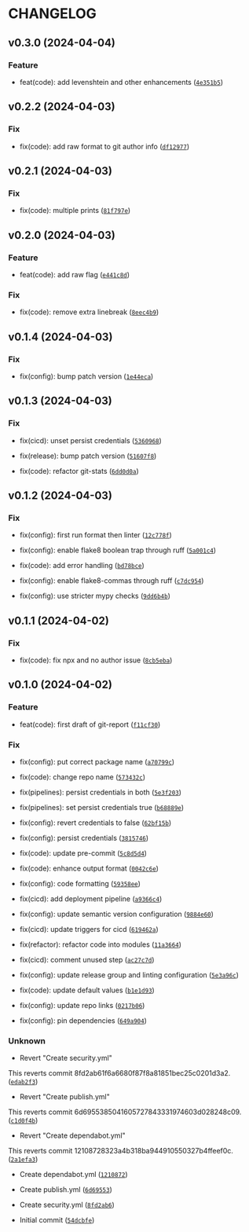 # CHANGELOG



## v0.3.0 (2024-04-04)

### Feature

* feat(code): add levenshtein and other enhancements ([`4e351b5`](https://github.com/JuanJFarina/git-stats-report/commit/4e351b5477ae69214a2cdce25e2e4eb123e0cef0))


## v0.2.2 (2024-04-03)

### Fix

* fix(code): add raw format to git author info ([`df12977`](https://github.com/JuanJFarina/git-stats-report/commit/df12977cd2100887ac672f87645d0bf6bf8ff0d8))


## v0.2.1 (2024-04-03)

### Fix

* fix(code): multiple prints ([`81f797e`](https://github.com/JuanJFarina/git-stats-report/commit/81f797e3dfab3f3d25e6dc9a93ac9eb64ea6392e))


## v0.2.0 (2024-04-03)

### Feature

* feat(code): add raw flag ([`e441c8d`](https://github.com/JuanJFarina/git-stats-report/commit/e441c8de9a693d4cc22fe0e2f8d7de83268be52b))

### Fix

* fix(code): remove extra linebreak ([`8eec4b9`](https://github.com/JuanJFarina/git-stats-report/commit/8eec4b9d9f818981406e530b8309c77a16ccf8e5))


## v0.1.4 (2024-04-03)

### Fix

* fix(config): bump patch version ([`1e44eca`](https://github.com/JuanJFarina/git-stats-report/commit/1e44eca6c675c17e2ddbd61d7205e88115f5b577))


## v0.1.3 (2024-04-03)

### Fix

* fix(cicd): unset persist credentials ([`5360968`](https://github.com/JuanJFarina/git-stats-report/commit/536096831f50686b57160e2cd87660035ed6dc8e))

* fix(release): bump patch version ([`51607f8`](https://github.com/JuanJFarina/git-stats-report/commit/51607f8445a9acc0ed8c138900e6fc442753746a))

* fix(code): refactor git-stats ([`6dd0d0a`](https://github.com/JuanJFarina/git-stats-report/commit/6dd0d0adb1b463af74555e02aa6acd20268cf074))


## v0.1.2 (2024-04-03)

### Fix

* fix(config): first run format then linter ([`12c778f`](https://github.com/JuanJFarina/git-stats-report/commit/12c778fa18ec89a11f7c108f4de07e403fa2490f))

* fix(config): enable flake8 boolean trap through ruff ([`5a001c4`](https://github.com/JuanJFarina/git-stats-report/commit/5a001c472e0aba624d3ce43dea4ec5f5cce3c390))

* fix(code): add error handling ([`bd78bce`](https://github.com/JuanJFarina/git-stats-report/commit/bd78bceb345afed6bbe241ad3219eb43c7cb2480))

* fix(config): enable flake8-commas through ruff ([`c7dc954`](https://github.com/JuanJFarina/git-stats-report/commit/c7dc95484fb7ad70cc73d1d1e0369ae08226b194))

* fix(config): use stricter mypy checks ([`9dd6b4b`](https://github.com/JuanJFarina/git-stats-report/commit/9dd6b4b2716718ff7c4309499496dbf8c0f29f6e))


## v0.1.1 (2024-04-02)

### Fix

* fix(code): fix npx and no author issue ([`8cb5eba`](https://github.com/JuanJFarina/git-stats-report/commit/8cb5ebae429be2f02ae38f8ed3f4258efbfc72f2))


## v0.1.0 (2024-04-02)

### Feature

* feat(code): first draft of git-report ([`f11cf30`](https://github.com/JuanJFarina/git-stats-report/commit/f11cf30a4516a9d687f65bd994260b232d789649))

### Fix

* fix(config): put correct package name ([`a70799c`](https://github.com/JuanJFarina/git-stats-report/commit/a70799cf50c84359fcb7ca8b53d8dad1c2d08760))

* fix(code): change repo name ([`573432c`](https://github.com/JuanJFarina/git-stats-report/commit/573432c6330b99a5b853b76cd56799a2e56f1e55))

* fix(pipelines): persist credentials in both ([`5e3f203`](https://github.com/JuanJFarina/git-stats-report/commit/5e3f2037f972b0a6eff51b3abd2c3e4f921d27db))

* fix(pipelines): set persist credentials true ([`b68889e`](https://github.com/JuanJFarina/git-stats-report/commit/b68889e9b5b9c9b967406417a4f1d5d693085b82))

* fix(config): revert credentials to false ([`62bf15b`](https://github.com/JuanJFarina/git-stats-report/commit/62bf15b740386e7857bebd51d43ebabc95502fb1))

* fix(config): persist credentials ([`3815746`](https://github.com/JuanJFarina/git-stats-report/commit/38157467a473ba380f3fb65819cef5f7db002211))

* fix(code): update pre-commit ([`5c8d5d4`](https://github.com/JuanJFarina/git-stats-report/commit/5c8d5d433518d8e6644487a76a46f8110453513b))

* fix(code): enhance output format ([`0042c6e`](https://github.com/JuanJFarina/git-stats-report/commit/0042c6e585fcf59802c930cea9d8a789cee8b552))

* fix(config): code formatting ([`59358ee`](https://github.com/JuanJFarina/git-stats-report/commit/59358ee6f16a3d4dc00a1e25b1bd3b8e9f790bda))

* fix(cicd): add deployment pipeline ([`a9366c4`](https://github.com/JuanJFarina/git-stats-report/commit/a9366c4f3cbd62f8556c4af6945edbea98c5ce20))

* fix(config): update semantic version configuration ([`9884e60`](https://github.com/JuanJFarina/git-stats-report/commit/9884e6003c95c30d6f6972bf338295d40d42b06a))

* fix(cicd): update triggers for cicd ([`619462a`](https://github.com/JuanJFarina/git-stats-report/commit/619462a1e85ceb9907a2f824eced2011cc514952))

* fix(refactor): refactor code into modules ([`11a3664`](https://github.com/JuanJFarina/git-stats-report/commit/11a3664339a63020afbc42e3545fb12e9755218d))

* fix(cicd): comment unused step ([`ac27c7d`](https://github.com/JuanJFarina/git-stats-report/commit/ac27c7d4031cb8a05206b2e3c633bbb96fb638af))

* fix(config): update release group and linting configuration ([`5e3a96c`](https://github.com/JuanJFarina/git-stats-report/commit/5e3a96c2c8f6f74bc9d63d6847c9c37115d42d6f))

* fix(code): update default values ([`b1e1d93`](https://github.com/JuanJFarina/git-stats-report/commit/b1e1d9302b23d2261c566fb34b99a20fec253f6b))

* fix(config): update repo links ([`0217b06`](https://github.com/JuanJFarina/git-stats-report/commit/0217b06bba7eb20756b44012f8d6834b296568a0))

* fix(config): pin dependencies ([`649a904`](https://github.com/JuanJFarina/git-stats-report/commit/649a904d417508e6a876442ff98d617540ba8f67))

### Unknown

* Revert &#34;Create security.yml&#34;

This reverts commit 8fd2ab61f6a6680f87f8a81851bec25c0201d3a2. ([`edab2f3`](https://github.com/JuanJFarina/git-stats-report/commit/edab2f3cb56ebb2096a37ce4c9f13499a2048806))

* Revert &#34;Create publish.yml&#34;

This reverts commit 6d6955385041605727843331974603d028248c09. ([`c1d0f4b`](https://github.com/JuanJFarina/git-stats-report/commit/c1d0f4b39c7c92a8ec1d7ec1225fd33730ef35fb))

* Revert &#34;Create dependabot.yml&#34;

This reverts commit 12108728323a4b318ba944910550327b4ffeef0c. ([`2a1efa3`](https://github.com/JuanJFarina/git-stats-report/commit/2a1efa31425645d3c4ec984b79381d62e921222e))

* Create dependabot.yml ([`1210872`](https://github.com/JuanJFarina/git-stats-report/commit/12108728323a4b318ba944910550327b4ffeef0c))

* Create publish.yml ([`6d69553`](https://github.com/JuanJFarina/git-stats-report/commit/6d6955385041605727843331974603d028248c09))

* Create security.yml ([`8fd2ab6`](https://github.com/JuanJFarina/git-stats-report/commit/8fd2ab61f6a6680f87f8a81851bec25c0201d3a2))

* Initial commit ([`54dcbfe`](https://github.com/JuanJFarina/git-stats-report/commit/54dcbfe6189a8157fd4ea1c2c11400cdef12b6df))
